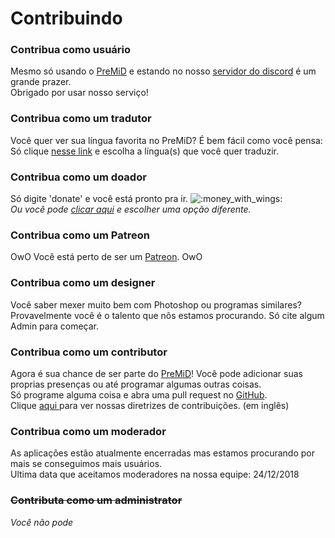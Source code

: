 # Contribuindo

### Contribua como usuário

Mesmo só usando o [PreMiD](https://premid.app/) e estando no nosso [servidor do discord](https://discord.gg/WvfVZ8T) é um grande prazer.  
Obrigado por usar nosso serviço!

### Contribua como um tradutor

Você quer ver sua língua favorita no PreMiD? É bem fácil como você pensa:  
Só clique [nesse link](https://poeditor.com/join/project/Zzl1oOQV5g) e escolha a língua\(s\) que você quer traduzir.

### Contribua como um doador

Só digite 'donate' e você está pronto pra ir. ![:money\_with\_wings:](https://camo.githubusercontent.com/8c82232d72bdb736fd395fab7b9bf6d01b4a3cca/68747470733a2f2f6769746875622e6769746875626173736574732e636f6d2f696d616765732f69636f6e732f656d6f6a692f756e69636f64652f31663462382e706e67)  
_Ou você pode_ [_clicar aqui_](https://github.com/PreMiD/PreMiD) _e escolher uma opção diferente._

### Contribua como um Patreon

OwO Você está perto de ser um [Patreon](https://www.patreon.com/Timeraa). OwO

### Contribua como um designer

Você saber mexer muito bem com Photoshop ou programas similares? Provavelmente você é o talento que nôs estamos procurando. Só cite algum Admin para começar.

### Contribua como um contributor

Agora é sua chance de ser parte do [PreMiD](https://premid.app/)! Você pode adicionar suas proprias presenças ou até programar algumas outras coisas.  
Só programe alguma coisa e abra uma pull request no [GitHub](https://github.com/PreMiD/PreMiD).  
Clique [aqui ](https://github.com/PreMiD/PreMiD/blob/stable/CONTRIBUTING.md)para ver nossas diretrizes de contribuições. \(em inglês\)

### Contribua como um moderador

As aplicações estão atualmente encerradas mas estamos procurando por mais se conseguimos mais usuários.  
Ultima data que aceitamos moderadores na nossa equipe: 24/12/2018

### ~~Contributa como um administrator~~

_Você não pode_


